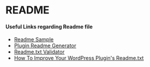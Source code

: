 # README


#### Useful Links regarding Readme file

* [Readme Sample](https://wordpress.org/plugins/readme.txt)
* [Plugin Readme Generator](http://generatewp.com/plugin-readme/)
* [Readme.txt Validator](https://wordpress.org/plugins/developers/readme-validator/)
* [How To Improve Your WordPress Plugin's Readme.txt](http://www.smashingmagazine.com/2011/11/23/improve-wordpress-plugins-readme-txt/)

